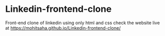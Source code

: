 # Linkedin-frontend-clone
Front-end clone of linkedin using only html and css 
check the website live at https://mohitsaha.github.io/Linkedin-frontend-clone/
